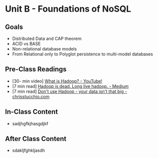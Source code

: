 # Unit B - Foundations of NoSQL

## Goals

- Distributed Data and CAP theorem  
- ACID vs BASE  
- Non-relational database models  
- From Relational only to Polyglot persistence to multi-model databases  

## Pre-Class Readings

- [30- min video] [What is Hadoop? - YouTube!](https://www.youtube.com/watch?v=iANBytZ26MI)
- [7 min read] [Hadoop is dead. Long live hadoop. - Medium](https://medium.com/@acmurthy/hadoop-is-dead-long-live-hadoop-f22069b264ac)
- [7 min read] [Don't use Hadoop - your data isn't that big - chrisstucchio.com](https://www.chrisstucchio.com/blog/2013/hadoop_hatred.html)

## In-Class Content

- sadjhgfkjhasgdjkf

## After Class Content

- sdakljfghkljasdh